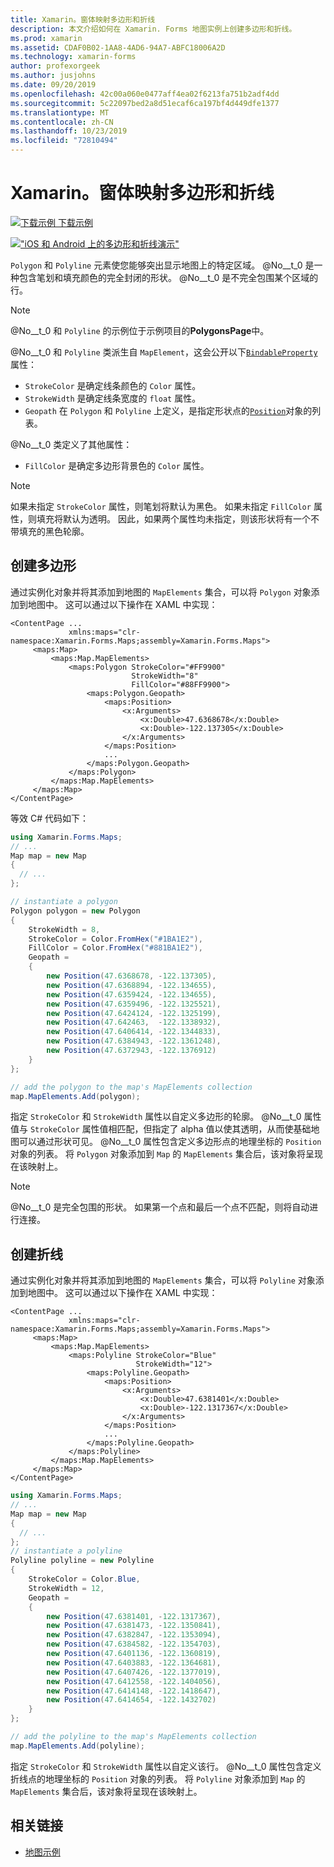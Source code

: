 ```yaml
---
title: Xamarin。窗体映射多边形和折线
description: 本文介绍如何在 Xamarin. Forms 地图实例上创建多边形和折线。
ms.prod: xamarin
ms.assetid: CDAF0B02-1AA8-4AD6-94A7-ABFC18006A2D
ms.technology: xamarin-forms
author: profexorgeek
ms.author: jusjohns
ms.date: 09/20/2019
ms.openlocfilehash: 42c00a060e0477aff4ea02f6213fa751b2adf4dd
ms.sourcegitcommit: 5c22097bed2a8d51ecaf6ca197bf4d449dfe1377
ms.translationtype: MT
ms.contentlocale: zh-CN
ms.lasthandoff: 10/23/2019
ms.locfileid: "72810494"
---
```

# <a name="xamarinforms-map-polygons-and-polylines"></a>Xamarin。窗体映射多边形和折线

[![下载示例](~/media/shared/download.png) 下载示例](https://docs.microsoft.com/samples/xamarin/xamarin-forms-samples/workingwithmaps)

[!["iOS 和 Android 上的多边形和折线演示"](polygons-images/polygon-app-cropped.png)](polygons-images/polygon-app.png#lightbox)

`Polygon` 和 `Polyline` 元素使您能够突出显示地图上的特定区域。 @No__t_0 是一种包含笔划和填充颜色的完全封闭的形状。 @No__t_0 是不完全包围某个区域的行。

> [!NOTE]
> @No__t_0 和 `Polyline` 的示例位于示例项目的**PolygonsPage**中。

@No__t_0 和 `Polyline` 类派生自 `MapElement`，这会公开以下[`BindableProperty`](xref:Xamarin.Forms.BindableProperty)属性：

- `StrokeColor` 是确定线条颜色的 `Color` 属性。
- `StrokeWidth` 是确定线条宽度的 `float` 属性。
- `Geopath` 在 `Polygon` 和 `Polyline` 上定义，是指定形状点的[`Position`](xref:Xamarin.Forms.Maps.Position)对象的列表。

@No__t_0 类定义了其他属性：

- `FillColor` 是确定多边形背景色的 `Color` 属性。

> [!NOTE]
> 如果未指定 `StrokeColor` 属性，则笔划将默认为黑色。 如果未指定 `FillColor` 属性，则填充将默认为透明。 因此，如果两个属性均未指定，则该形状将有一个不带填充的黑色轮廓。

## <a name="create-a-polygon"></a>创建多边形

通过实例化对象并将其添加到地图的 `MapElements` 集合，可以将 `Polygon` 对象添加到地图中。 这可以通过以下操作在 XAML 中实现：

```xaml
<ContentPage ...
             xmlns:maps="clr-namespace:Xamarin.Forms.Maps;assembly=Xamarin.Forms.Maps">
     <maps:Map>
         <maps:Map.MapElements>
             <maps:Polygon StrokeColor="#FF9900"
                           StrokeWidth="8"
                           FillColor="#88FF9900">
                 <maps:Polygon.Geopath>
                     <maps:Position>
                         <x:Arguments>
                             <x:Double>47.6368678</x:Double>
                             <x:Double>-122.137305</x:Double>
                         </x:Arguments>
                     </maps:Position>
                     ...
                 </maps:Polygon.Geopath>
             </maps:Polygon>
         </maps:Map.MapElements>
     </maps:Map>
</ContentPage>
```

等效 C# 代码如下：

```csharp
using Xamarin.Forms.Maps;
// ...
Map map = new Map
{
  // ...
};

// instantiate a polygon
Polygon polygon = new Polygon
{
    StrokeWidth = 8,
    StrokeColor = Color.FromHex("#1BA1E2"),
    FillColor = Color.FromHex("#881BA1E2"),
    Geopath =
    {
        new Position(47.6368678, -122.137305),
        new Position(47.6368894, -122.134655),
        new Position(47.6359424, -122.134655),
        new Position(47.6359496, -122.1325521),
        new Position(47.6424124, -122.1325199),
        new Position(47.642463,  -122.1338932),
        new Position(47.6406414, -122.1344833),
        new Position(47.6384943, -122.1361248),
        new Position(47.6372943, -122.1376912)
    }
};

// add the polygon to the map's MapElements collection
map.MapElements.Add(polygon);
```

指定 `StrokeColor` 和 `StrokeWidth` 属性以自定义多边形的轮廓。 @No__t_0 属性值与 `StrokeColor` 属性值相匹配，但指定了 alpha 值以使其透明，从而使基础地图可以通过形状可见。 @No__t_0 属性包含定义多边形点的地理坐标的 `Position` 对象的列表。 将 `Polygon` 对象添加到 `Map` 的 `MapElements` 集合后，该对象将呈现在该映射上。

> [!NOTE]
> @No__t_0 是完全包围的形状。 如果第一个点和最后一个点不匹配，则将自动进行连接。

## <a name="create-a-polyline"></a>创建折线

通过实例化对象并将其添加到地图的 `MapElements` 集合，可以将 `Polyline` 对象添加到地图中。 这可以通过以下操作在 XAML 中实现：

```xaml
<ContentPage ...
             xmlns:maps="clr-namespace:Xamarin.Forms.Maps;assembly=Xamarin.Forms.Maps">
     <maps:Map>
         <maps:Map.MapElements>
             <maps:Polyline StrokeColor="Blue"
                            StrokeWidth="12">
                 <maps:Polyline.Geopath>
                     <maps:Position>
                         <x:Arguments>
                             <x:Double>47.6381401</x:Double>
                             <x:Double>-122.1317367</x:Double>
                         </x:Arguments>
                     </maps:Position>
                     ...
                 </maps:Polyline.Geopath>
             </maps:Polyline>
         </maps:Map.MapElements>
     </maps:Map>
</ContentPage>
```

```csharp
using Xamarin.Forms.Maps;
// ...
Map map = new Map
{
  // ...
};
// instantiate a polyline
Polyline polyline = new Polyline
{
    StrokeColor = Color.Blue,
    StrokeWidth = 12,
    Geopath =
    {
        new Position(47.6381401, -122.1317367),
        new Position(47.6381473, -122.1350841),
        new Position(47.6382847, -122.1353094),
        new Position(47.6384582, -122.1354703),
        new Position(47.6401136, -122.1360819),
        new Position(47.6403883, -122.1364681),
        new Position(47.6407426, -122.1377019),
        new Position(47.6412558, -122.1404056),
        new Position(47.6414148, -122.1418647),
        new Position(47.6414654, -122.1432702)
    }
};

// add the polyline to the map's MapElements collection
map.MapElements.Add(polyline);
```

指定 `StrokeColor` 和 `StrokeWidth` 属性以自定义该行。 @No__t_0 属性包含定义折线点的地理坐标的 `Position` 对象的列表。 将 `Polyline` 对象添加到 `Map` 的 `MapElements` 集合后，该对象将呈现在该映射上。

## <a name="related-links"></a>相关链接

- [地图示例](https://docs.microsoft.com/samples/xamarin/xamarin-forms-samples/workingwithmaps)
